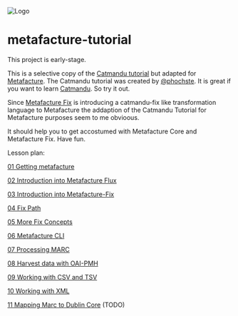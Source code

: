 
![Logo](https://metafacture.org/img/metafacture.png)

# metafacture-tutorial

This project is early-stage.

This is a selective copy of the [Catmandu tutorial](https://librecatproject.wordpress.com/2014/12/01/day-1-getting-catmandu/) but adapted for [Metafacture](https://github.com/metafacture).
The Catmandu tutorial was created by [@phochste](https://github.com/phochste). It is great if you want to learn [Catmandu](https://github.com/LibreCat/Catmandu). So try it out.

Since [Metafacture Fix](https://github.com/metafacture/metafacture-fix) is introducing a catmandu-fix like transformation language to Metafacture the addaption of the Catmandu Tutorial for Metafacture purposes seem to me obvioous.

It should help you to get accostumed with Metafacture Core and Metafacture Fix.
Have fun.

Lesson plan:

[01 Getting metafacture](./01_Getting_Metafacture.md)

[02 Introduction into Metafacture Flux](./02_Introduction_into_Metafacture-Flux.md)

[03 Introduction into Metafacture-Fix](./03_Introduction_into_Metafacture-Fix.md)

[04 Fix Path](./04_Fix-Path.md)

[05 More Fix Concepts](./05-More-Fix-Concepts.md)

[06 Metafacture CLI](./06_MetafactureCLI.md)

[07 Processing MARC](./07_Processing_MARC.md)

[08 Harvest data with OAI-PMH](./08_Harvest_data_with_OAI-PMH.md)

[09 Working with CSV and TSV](./09_Working_with_CSV.md)

[10 Working with XML](./10_Working_with_XML.md)

[11 Mapping Marc to Dublin Core](./11_MARC_to_Dublin_Core.md) (TODO)

